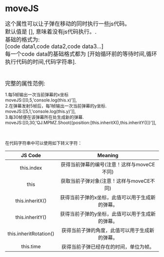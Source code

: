 # moveJS

<font size=4>这个属性可以让子弹在移动的同时执行一些js代码。   
默认值是 [], 意味着没有js代码执行。.   
基础的格式为:   
[code data1,code data2,code data3...]   
每一个code data的基础格式都为 [开始循环前的等待时间,循环执行代码的时间,代码字符串].</font>

<br/>

<font size=4>完整的属性范例:   </font>

1.每5帧输出一次当前弹幕的x坐标  
moveJS:[[0,5,'console.log(this.x)']],   
2.在弹幕发射5帧后，每1帧输出一次当前弹幕的y坐标.   
moveJS:[[5,1,'console.log(this.y)']],   
3.每30帧便在该弹幕所在处生成新的弹幕.   
moveJS:[[0,30,'QJ.MPMZ.Shoot({position:[this.inheritX(),this.inheritY()]}']],   
<br/><br/>

在代码字符串中可以使用如下转义字符：

|        JS Code         |                     Meaning                     |
| :--------------------: | :---------------------------------------------: |
|       this.index       |   获得当前弹幕的编号(注意！这样与moveCE不同)    |
|          this          |    获取当前子弹对象(注意！这样与moveCE不同)     |
|    this.inheritX()     | 获得当前子弹的x坐标，此值可以用于生成新的弹幕。 |
|    this.inheritY()     | 获得当前子弹的y坐标，此值可以用于生成新的弹幕。 |
| this.inheritRotation() | 获得当前子弹的角度，此值可以用于生成新的弹幕。  |
|       this.time        |     获得当前子弹已经存在的时间，单位为帧。      |